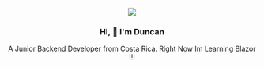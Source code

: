 <p align="center">
<img src="https://media4.giphy.com/media/v1.Y2lkPTc5MGI3NjExOTQ5bXRpcmVmNDR3Nno1dXJuZWNjdXQ4OXA1MXc1ajltNzB5djM0eiZlcD12MV9pbnRlcm5hbF9naWZfYnlfaWQmY3Q9Zw/Qn74oPyaKYBpVWdA7t/giphy.gif">
  
</p>


**<h3 align="center">Hi, 👋 I'm Duncan</h3>**
<p align="center">A Junior Backend Developer from Costa Rica. Right Now Im Learning Blazor !!!</p>
<h1></h1>
